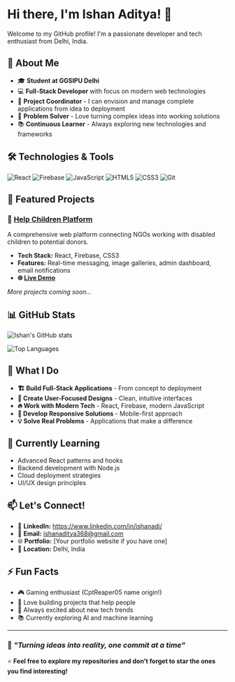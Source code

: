 # Hi there, I'm Ishan Aditya! 👋

Welcome to my GitHub profile! I'm a passionate developer and tech enthusiast from Delhi, India.

## 🚀 About Me

- 🎓 **Student at GGSIPU Delhi**
- 💻 **Full-Stack Developer** with focus on modern web technologies
- 🌟 **Project Coordinator** - I can envision and manage complete applications from idea to deployment
- 🎯 **Problem Solver** - Love turning complex ideas into working solutions
- 📚 **Continuous Learner** - Always exploring new technologies and frameworks

## 🛠️ Technologies & Tools

![React](https://img.shields.io/badge/React-20232A?style=flat&logo=react&logoColor=61DAFB)
![Firebase](https://img.shields.io/badge/Firebase-039BE5?style=flat&logo=Firebase&logoColor=white)
![JavaScript](https://img.shields.io/badge/JavaScript-F7DF1E?style=flat&logo=javascript&logoColor=black)
![HTML5](https://img.shields.io/badge/HTML5-E34F26?style=flat&logo=html5&logoColor=white)
![CSS3](https://img.shields.io/badge/CSS3-1572B6?style=flat&logo=css3&logoColor=white)
![Git](https://img.shields.io/badge/Git-F05032?style=flat&logo=git&logoColor=white)

## 🌟 Featured Projects

### 🏥 [Help Children Platform](https://github.com/CptReaper05/help-children-platform)
A comprehensive web platform connecting NGOs working with disabled children to potential donors.
- **Tech Stack:** React, Firebase, CSS3
- **Features:** Real-time messaging, image galleries, admin dashboard, email notifications
- **🌐 [Live Demo](https://help-children-220a3.web.app)**

*More projects coming soon...*

## 📊 GitHub Stats

![Ishan's GitHub stats](https://github-readme-stats.vercel.app/api?username=CptReaper05&show_icons=true&theme=radical)

![Top Languages](https://github-readme-stats.vercel.app/api/top-langs/?username=CptReaper05&layout=compact&theme=radical)

## 🎯 What I Do

- **🏗️ Build Full-Stack Applications** - From concept to deployment
- **🎨 Create User-Focused Designs** - Clean, intuitive interfaces
- **🔥 Work with Modern Tech** - React, Firebase, modern JavaScript
- **📱 Develop Responsive Solutions** - Mobile-first approach
- **💡 Solve Real Problems** - Applications that make a difference

## 🌱 Currently Learning

- Advanced React patterns and hooks
- Backend development with Node.js
- Cloud deployment strategies
- UI/UX design principles

## 📫 Let's Connect!

- 💼 **LinkedIn:** https://www.linkedin.com/in/ishanadi/
- 📧 **Email:** ishanaditya368@gmail.com
- 🌐 **Portfolio:** [Your portfolio website if you have one]
- 📍 **Location:** Delhi, India

## ⚡ Fun Facts

- 🎮 Gaming enthusiast (CptReaper05 name origin!)
- 🌟 Love building projects that help people
- 🚀 Always excited about new tech trends
- 📚 Currently exploring AI and machine learning

---

### 💭 *"Turning ideas into reality, one commit at a time"*

⭐ **Feel free to explore my repositories and don't forget to star the ones you find interesting!**

<!--
**CptReaper05/CptReaper05** is a ✨ _special_ ✨ repository because its `README.md` appears on your GitHub profile.
-->
